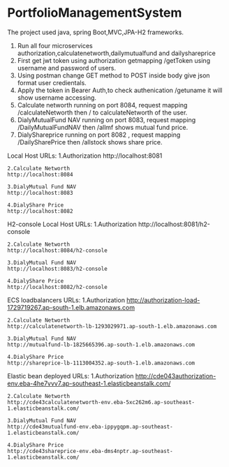 # PortfolioManagementSystem
The project used java, spring Boot,MVC,JPA-H2 frameworks.
1. Run all four microservices authorization,calculatenetworth,dailymutualfund and dailyshareprice
2. First get jwt token using authorization getmapping /getToken using username and password of users.
3. Using postman change GET method to POST inside body give json format user credientals.
4. Apply the token in Bearer Auth,to check authenication /getuname it will show username accessing.
5. Calculate networth running on port 8084, request mapping /calculateNetworth then / to calculateNetworth of the user.
6. DialyMutualFund NAV running on port 8083, request mapping /DailyMutualFundNAV then /allmf shows mutual fund price.
7. DialyShareprice running on port 8082 , request mapping /DailySharePrice then /allstock shows share price.


Local Host URLs:
	1.Authorization
	http://localhost:8081
	
	2.Calculate Networth
	http://localhost:8084
	
	3.DialyMutual Fund NAV
	http://localhost:8083
	
	4.DialyShare Price
	http://localhost:8082
	
H2-console
	Local Host URLs:
	1.Authorization
	http://localhost:8081/h2-console
	
	2.Calculate Networth
	http://localhost:8084/h2-console
	
	3.DialyMutual Fund NAV
	http://localhost:8083/h2-console
	
	4.DialyShare Price
	http://localhost:8082/h2-console



ECS loadbalancers URLs:
	1.Authorization
	http://authorization-load-1729719267.ap-south-1.elb.amazonaws.com
	
	2.Calculate Networth
	http://calculatenetworth-lb-1293029971.ap-south-1.elb.amazonaws.com
	
	3.DialyMutual Fund NAV
	http://mutualfund-lb-1825665396.ap-south-1.elb.amazonaws.com
	
	4.DialyShare Price
	http://shareprice-lb-1113004352.ap-south-1.elb.amazonaws.com


Elastic bean deployed URLs:
	1.Authorization
	http://cde043authorization-env.eba-4he7vvv7.ap-southeast-1.elasticbeanstalk.com/
	
	2.Calculate Networth
	http://cde43calculatenetworth-env.eba-5xc262m6.ap-southeast-1.elasticbeanstalk.com/
	
	3.DialyMutual Fund NAV
	http://cde43mutualfund-env.eba-ippygqpm.ap-southeast-1.elasticbeanstalk.com/
	
	4.DialyShare Price
	http://cde43shareprice-env.eba-dms4nptr.ap-southeast-1.elasticbeanstalk.com/